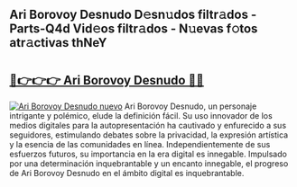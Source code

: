 ## Ari Borovoy Desnudo D𝚎sn𝚞dos filtr𝚊dos - Parts-Q4d Vid𝚎os filtr𝚊dos - N𝚞evas f𝚘tos atr𝚊ctivas thNeY

# <h2><a href="http://mb4tdo.tromn.icu/?c=Ari+Borovoy+Desnudo">🔗👉👉👉 Ari Borovoy Desnudo 🔗🔗</a></h2>

[![Ari Borovoy Desnudo nuevo](https://i.imgur.com/pEAQMta.gif)](http://mb4tdo.tromn.icu/?c=Ari+Borovoy+Desnudo)
Ari Borovoy Desnudo, un personaje intrigante y polémico, elude la definición fácil. Su uso innovador de los medios digitales para la autopresentación ha cautivado y enfurecido a sus seguidores, estimulando debates sobre la privacidad, la expresión artística y la esencia de las comunidades en línea. Independientemente de sus esfuerzos futuros, su importancia en la era digital es innegable. Impulsado por una determinación inquebrantable y un encanto innegable, el progreso de Ari Borovoy Desnudo en el ámbito digital es inquebrantable.
